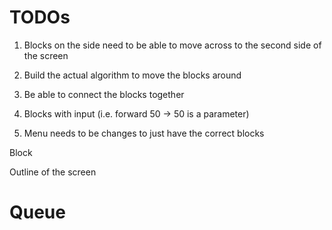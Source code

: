 # TODOs

1. Blocks on the side need to be able to move across to the second side of the screen

2. Build the actual algorithm to move the blocks around

3. Be able to connect the blocks together

4. Blocks with input (i.e. forward 50 -> 50 is a parameter)

5. Menu needs to be changes to just have the correct blocks

Block

Outline of the screen

# Queue